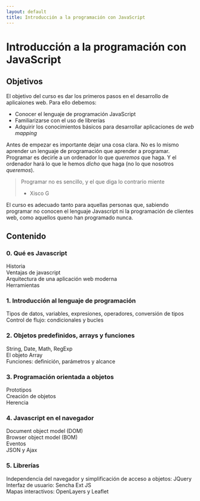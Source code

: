 ```yaml
---
layout: default
title: Introducción a la programación con JavaScript
---
```


# Introducción a la programación con JavaScript

## Objetivos
El objetivo del curso es dar los primeros pasos en el desarrollo de aplicaiones web. Para ello debemos:

+ Conocer el lenguaje de programación JavaScript  
+ Familiarizarse con el uso de librerías
+ Adquirir los conocimientos básicos para desarrollar aplicaciones de _web mapping_

Antes de empezar es importante dejar una cosa clara. No es lo mismo aprender un lenguaje de programación que aprender a programar. Programar es decirle a un ordenador lo que _queremos_ que haga. Y el ordenador hará lo que le hemos _dicho_ que haga (no lo que nosotros _queremos_).

  > Programar no es sencillo, y el que diga lo contrario miente  
  > - Xisco G

El curso es adecuado tanto para aquellas personas que, sabiendo programar no conocen el lenguaje Javascript ni la programación de clientes web, como aquellos queno han programado nunca.

## Contenido
### 0. Qué es Javascript
Historia  
Ventajas de javascript  
Arquitectura de una aplicación web moderna  
Herramientas

### 1. Introducción al lenguaje de programación
Tipos de datos, variables, expresiones, operadores, conversión de tipos  
Control de flujo: condicionales y bucles

### 2. Objetos predefinidos, arrays y funciones
String, Date, Math, RegExp  
El objeto Array  
Funciones: definición, parámetros y alcance

### 3. Programación orientada a objetos
Prototipos  
Creación de objetos  
Herencia  

### 4. Javascript en el navegador
Document object model (DOM)  
Browser object model (BOM)  
Eventos  
JSON y Ajax  

### 5. Librerías
Independencia del navegador y simplificación de acceso a objetos: JQuery  
Interfaz de usuario: Sencha Ext JS  
Mapas interactivos: OpenLayers y Leaflet
